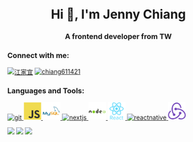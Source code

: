 <h1 align="center">Hi 👋, I'm Jenny Chiang</h1>
<h3 align="center">A frontend developer from TW</h3>

<h3 align="left">Connect with me:</h3>
<p align="left">
<a href="https://linkedin.com/in/江家宜" target="blank"><img align="center" src="https://raw.githubusercontent.com/rahuldkjain/github-profile-readme-generator/master/src/images/icons/Social/linked-in-alt.svg" alt="江家宜" height="30" width="40" /></a>
<a href="https://codesandbox.com/chiang611421" target="blank"><img align="center" src="https://cdn.jsdelivr.net/npm/simple-icons@3.0.1/icons/codesandbox.svg" alt="chiang611421" height="30" width="40" /></a>
</p>

<h3 align="left">Languages and Tools:</h3>
<p align="left"> <a href="https://git-scm.com/" target="_blank"> <img src="https://www.vectorlogo.zone/logos/git-scm/git-scm-icon.svg" alt="git" width="40" height="40"/> </a> <a href="https://developer.mozilla.org/en-US/docs/Web/JavaScript" target="_blank"> <img src="https://raw.githubusercontent.com/devicons/devicon/master/icons/javascript/javascript-original.svg" alt="javascript" width="40" height="40"/> </a> <a href="https://www.mysql.com/" target="_blank"> <img src="https://raw.githubusercontent.com/devicons/devicon/master/icons/mysql/mysql-original-wordmark.svg" alt="mysql" width="40" height="40"/> </a> <a href="https://nextjs.org/" target="_blank"> <img src="https://cdn.worldvectorlogo.com/logos/nextjs-3.svg" alt="nextjs" width="40" height="40"/> </a> <a href="https://nodejs.org" target="_blank"> <img src="https://raw.githubusercontent.com/devicons/devicon/master/icons/nodejs/nodejs-original-wordmark.svg" alt="nodejs" width="40" height="40"/> </a> <a href="https://reactjs.org/" target="_blank"> <img src="https://raw.githubusercontent.com/devicons/devicon/master/icons/react/react-original-wordmark.svg" alt="react" width="40" height="40"/> </a> <a href="https://reactnative.dev/" target="_blank"> <img src="https://reactnative.dev/img/header_logo.svg" alt="reactnative" width="40" height="40"/> </a> <a href="https://redux.js.org" target="_blank"> <img src="https://raw.githubusercontent.com/devicons/devicon/master/icons/redux/redux-original.svg" alt="redux" width="40" height="40"/> </a> </p>

![](https://github-profile-summary-cards.vercel.app/api/cards/profile-details?username=chiang611241&theme=default) 
![](https://github-profile-summary-cards.vercel.app/api/cards/stats?username=chiang611241&theme=default) 
![](https://github-profile-summary-cards.vercel.app/api/cards/most-commit-language?username=chiang611241&theme=default) 

<!---
chiang611241/chiang611241 is a ✨ special ✨ repository because its `README.md` (this file) appears on your GitHub profile.
You can click the Preview link to take a look at your changes.
--->
